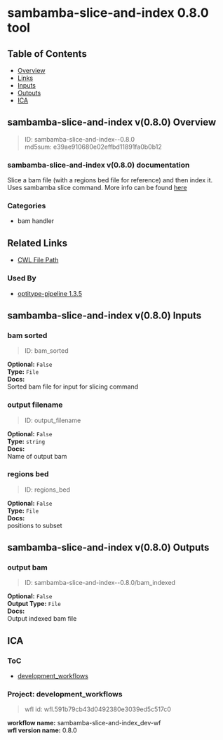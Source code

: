 
sambamba-slice-and-index 0.8.0 tool
===================================

## Table of Contents
  
- [Overview](#sambamba-slice-and-index-v080-overview)  
- [Links](#related-links)  
- [Inputs](#sambamba-slice-and-index-v080-inputs)  
- [Outputs](#sambamba-slice-and-index-v080-outputs)  
- [ICA](#ica)  


## sambamba-slice-and-index v(0.8.0) Overview



  
> ID: sambamba-slice-and-index--0.8.0  
> md5sum: e39ae910680e02effbd11891fa0b0b12

### sambamba-slice-and-index v(0.8.0) documentation
  
Slice a bam file (with a regions bed file for reference) and then index it.
Uses sambamba slice command.
More info can be found [here](https://lomereiter.github.io/sambamba/docs/sambamba-slice.html)

### Categories
  
- bam handler  


## Related Links
  
- [CWL File Path](../../../../../../tools/sambamba-slice-and-index/0.8.0/sambamba-slice-and-index__0.8.0.cwl)  


### Used By
  
- [optitype-pipeline 1.3.5](../../../workflows/optitype-pipeline/1.3.5/optitype-pipeline__1.3.5.md)  

  


## sambamba-slice-and-index v(0.8.0) Inputs

### bam sorted



  
> ID: bam_sorted
  
**Optional:** `False`  
**Type:** `File`  
**Docs:**  
Sorted bam file for input for slicing command


### output filename



  
> ID: output_filename
  
**Optional:** `False`  
**Type:** `string`  
**Docs:**  
Name of output bam


### regions bed



  
> ID: regions_bed
  
**Optional:** `False`  
**Type:** `File`  
**Docs:**  
positions to subset
  


## sambamba-slice-and-index v(0.8.0) Outputs

### output bam



  
> ID: sambamba-slice-and-index--0.8.0/bam_indexed  

  
**Optional:** `False`  
**Output Type:** `File`  
**Docs:**  
Output indexed bam file
  

  


## ICA

### ToC
  
- [development_workflows](#project-development_workflows)  


### Project: development_workflows


> wfl id: wfl.591b79cb43d0492380e3039ed5c517c0  

  
**workflow name:** sambamba-slice-and-index_dev-wf  
**wfl version name:** 0.8.0  

  

